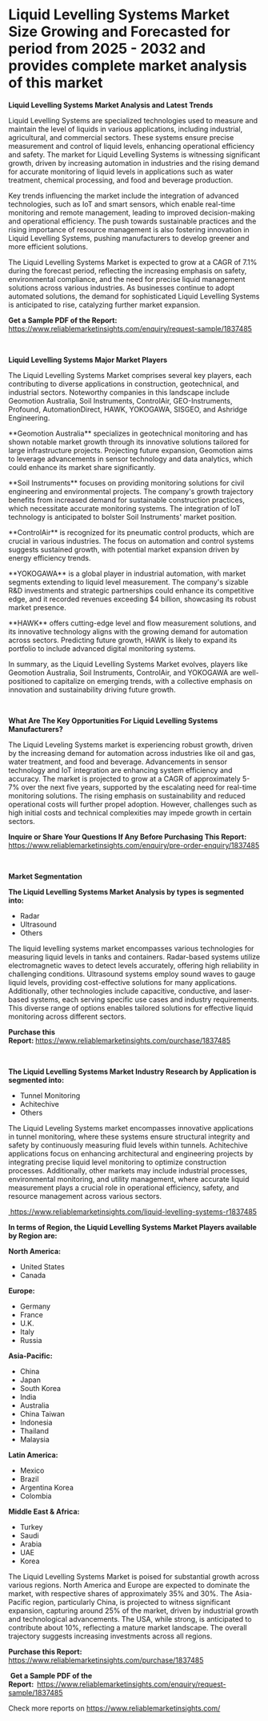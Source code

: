 <p><h1>Liquid Levelling Systems Market Size Growing and Forecasted for period from 2025 - 2032 and provides complete market analysis of this market</h1></p><p><strong>Liquid Levelling Systems Market Analysis and Latest Trends</strong></p>
<p><p>Liquid Levelling Systems are specialized technologies used to measure and maintain the level of liquids in various applications, including industrial, agricultural, and commercial sectors. These systems ensure precise measurement and control of liquid levels, enhancing operational efficiency and safety. The market for Liquid Levelling Systems is witnessing significant growth, driven by increasing automation in industries and the rising demand for accurate monitoring of liquid levels in applications such as water treatment, chemical processing, and food and beverage production.</p><p>Key trends influencing the market include the integration of advanced technologies, such as IoT and smart sensors, which enable real-time monitoring and remote management, leading to improved decision-making and operational efficiency. The push towards sustainable practices and the rising importance of resource management is also fostering innovation in Liquid Levelling Systems, pushing manufacturers to develop greener and more efficient solutions.</p><p>The Liquid Levelling Systems Market is expected to grow at a CAGR of 7.1% during the forecast period, reflecting the increasing emphasis on safety, environmental compliance, and the need for precise liquid management solutions across various industries. As businesses continue to adopt automated solutions, the demand for sophisticated Liquid Levelling Systems is anticipated to rise, catalyzing further market expansion.</p></p>
<p><strong>Get a Sample PDF of the Report:&nbsp;</strong> <a href="https://www.reliablemarketinsights.com/enquiry/request-sample/1837485?utm_campaign=2189&utm_medium=2&utm_source=Github&utm_content=ia&utm_term=28022025&utm_id=liquid-levelling-systems">https://www.reliablemarketinsights.com/enquiry/request-sample/1837485</a></p>
<p>&nbsp;</p>
<p><strong>Liquid Levelling Systems Major Market Players</strong></p>
<p><p>The Liquid Levelling Systems Market comprises several key players, each contributing to diverse applications in construction, geotechnical, and industrial sectors. Noteworthy companies in this landscape include Geomotion Australia, Soil Instruments, ControlAir, GEO-Instruments, Profound, AutomationDirect, HAWK, YOKOGAWA, SISGEO, and Ashridge Engineering.</p><p>**Geomotion Australia** specializes in geotechnical monitoring and has shown notable market growth through its innovative solutions tailored for large infrastructure projects. Projecting future expansion, Geomotion aims to leverage advancements in sensor technology and data analytics, which could enhance its market share significantly.</p><p>**Soil Instruments** focuses on providing monitoring solutions for civil engineering and environmental projects. The company's growth trajectory benefits from increased demand for sustainable construction practices, which necessitate accurate monitoring systems. The integration of IoT technology is anticipated to bolster Soil Instruments' market position.</p><p>**ControlAir** is recognized for its pneumatic control products, which are crucial in various industries. The focus on automation and control systems suggests sustained growth, with potential market expansion driven by energy efficiency trends.</p><p>**YOKOGAWA** is a global player in industrial automation, with market segments extending to liquid level measurement. The company's sizable R&D investments and strategic partnerships could enhance its competitive edge, and it recorded revenues exceeding $4 billion, showcasing its robust market presence.</p><p>**HAWK** offers cutting-edge level and flow measurement solutions, and its innovative technology aligns with the growing demand for automation across sectors. Predicting future growth, HAWK is likely to expand its portfolio to include advanced digital monitoring systems.</p><p>In summary, as the Liquid Levelling Systems Market evolves, players like Geomotion Australia, Soil Instruments, ControlAir, and YOKOGAWA are well-positioned to capitalize on emerging trends, with a collective emphasis on innovation and sustainability driving future growth.</p></p>
<p>&nbsp;</p>
<p><strong>What Are The Key Opportunities For Liquid Levelling Systems Manufacturers?</strong></p>
<p><p>The Liquid Leveling Systems market is experiencing robust growth, driven by the increasing demand for automation across industries like oil and gas, water treatment, and food and beverage. Advancements in sensor technology and IoT integration are enhancing system efficiency and accuracy. The market is projected to grow at a CAGR of approximately 5-7% over the next five years, supported by the escalating need for real-time monitoring solutions. The rising emphasis on sustainability and reduced operational costs will further propel adoption. However, challenges such as high initial costs and technical complexities may impede growth in certain sectors.</p></p>
<p><strong>Inquire or Share Your Questions If Any Before Purchasing This Report:</strong> <a href="https://www.reliablemarketinsights.com/enquiry/pre-order-enquiry/1837485?utm_campaign=2189&utm_medium=2&utm_source=Github&utm_content=ia&utm_term=28022025&utm_id=liquid-levelling-systems">https://www.reliablemarketinsights.com/enquiry/pre-order-enquiry/1837485</a></p>
<p>&nbsp;</p>
<p><strong>Market Segmentation</strong></p>
<p><strong>The Liquid Levelling Systems Market Analysis by types is segmented into:</strong></p>
<p><ul><li>Radar</li><li>Ultrasound</li><li>Others</li></ul></p>
<p><p>The liquid levelling systems market encompasses various technologies for measuring liquid levels in tanks and containers. Radar-based systems utilize electromagnetic waves to detect levels accurately, offering high reliability in challenging conditions. Ultrasound systems employ sound waves to gauge liquid levels, providing cost-effective solutions for many applications. Additionally, other technologies include capacitive, conductive, and laser-based systems, each serving specific use cases and industry requirements. This diverse range of options enables tailored solutions for effective liquid monitoring across different sectors.</p></p>
<p><strong>Purchase this Report:&nbsp;</strong><a href="https://www.reliablemarketinsights.com/purchase/1837485?utm_campaign=2189&utm_medium=2&utm_source=Github&utm_content=ia&utm_term=28022025&utm_id=liquid-levelling-systems">https://www.reliablemarketinsights.com/purchase/1837485</a></p>
<p>&nbsp;</p>
<p><strong>The Liquid Levelling Systems Market Industry Research by Application is segmented into:</strong></p>
<p><ul><li>Tunnel Monitoring</li><li>Achitechive</li><li>Others</li></ul></p>
<p><p>The Liquid Leveling Systems market encompasses innovative applications in tunnel monitoring, where these systems ensure structural integrity and safety by continuously measuring fluid levels within tunnels. Achitechive applications focus on enhancing architectural and engineering projects by integrating precise liquid level monitoring to optimize construction processes. Additionally, other markets may include industrial processes, environmental monitoring, and utility management, where accurate liquid measurement plays a crucial role in operational efficiency, safety, and resource management across various sectors.</p></p>
<p><a href="https://www.reliablemarketinsights.com/liquid-levelling-systems-r1837485?utm_campaign=2189&utm_medium=2&utm_source=Github&utm_content=ia&utm_term=28022025&utm_id=liquid-levelling-systems">&nbsp;https://www.reliablemarketinsights.com/liquid-levelling-systems-r1837485</a></p>
<p><strong>In terms of Region, the Liquid Levelling Systems Market Players available by Region are:</strong></p>
<p>
    <p> <strong> North America: </strong>
        <ul>
            <li>United States</li>
            <li>Canada</li>
        </ul>
        </p> 
    <p> <strong> Europe: </strong>
        <ul>
            <li>Germany</li>
            <li>France</li>
            <li>U.K.</li>
            <li>Italy</li>
            <li>Russia</li>
        </ul>
        </p> 
    <p> <strong> Asia-Pacific: </strong>
        <ul>
            <li>China</li>
            <li>Japan</li>
            <li>South Korea</li>
            <li>India</li>
            <li>Australia</li>
            <li>China Taiwan</li>
            <li>Indonesia</li>
            <li>Thailand</li>
            <li>Malaysia</li>
        </ul>
        </p> 
    <p> <strong> Latin America: </strong>
        <ul>
            <li>Mexico</li>
            <li>Brazil</li>
            <li>Argentina Korea</li>
            <li>Colombia</li>
        </ul>
        </p> 
    <p> <strong> Middle East & Africa: </strong>
        <ul>
            <li>Turkey</li>
            <li>Saudi</li>
            <li>Arabia</li>
            <li>UAE</li>
            <li>Korea</li>
        </ul>
    </p>
    </p>
<p><p>The Liquid Levelling Systems Market is poised for substantial growth across various regions. North America and Europe are expected to dominate the market, with respective shares of approximately 35% and 30%. The Asia-Pacific region, particularly China, is projected to witness significant expansion, capturing around 25% of the market, driven by industrial growth and technological advancements. The USA, while strong, is anticipated to contribute about 10%, reflecting a mature market landscape. The overall trajectory suggests increasing investments across all regions.</p></p>
<p><strong>Purchase this Report: </strong><a href="https://www.reliablemarketinsights.com/purchase/1837485?utm_campaign=2189&utm_medium=2&utm_source=Github&utm_content=ia&utm_term=28022025&utm_id=liquid-levelling-systems">https://www.reliablemarketinsights.com/purchase/1837485</a></p>
<p>&nbsp;<strong>Get a Sample PDF of the Report:&nbsp;&nbsp;</strong><a href="https://www.reliablemarketinsights.com/enquiry/request-sample/1837485?utm_campaign=2189&utm_medium=2&utm_source=Github&utm_content=ia&utm_term=28022025&utm_id=liquid-levelling-systems">https://www.reliablemarketinsights.com/enquiry/request-sample/1837485</a></p>
<p><strong></strong></p>
<p>Check more reports on <a href="https://www.reliablemarketinsights.com/?utm_campaign=2189&utm_medium=2&utm_source=Github&utm_content=ia&utm_term=28022025&utm_id=liquid-levelling-systems">https://www.reliablemarketinsights.com/</a></p>